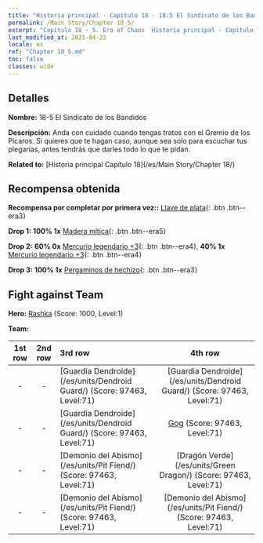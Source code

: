 ```yaml
---
title: "Historia principal - Capítulo 18 - 18-5 El Sindicato de los Bandidos"
permalink: /Main Story/Chapter 18_5/
excerpt: "Capítulo 18 - 5. Era of Chaos  Historia principal - Capítulo 18_5. 18-5 El Sindicato de los Bandidos"
last_modified_at: 2021-04-22
locale: es
ref: "Chapter 18_5.md"
toc: false
classes: wide
---
```


## Detalles

 **Nombre:** 18-5 El Sindicato de los Bandidos

 **Descripción:** Anda con cuidado cuando tengas tratos con el Gremio de los Pícaros. Si quieres que te hagan caso, aunque sea solo para escuchar tus plegarias, antes tendrás que darles todo lo que te pidan.

 **Related to:** [Historia principal Capítulo 18](/es/Main Story/Chapter 18/)

## Recompensa obtenida

 **Recompensa por completar por primera vez::** [Llave de plata](/ItemsES/con_693/){: .btn .btn--era3}

 **Drop 1:** **100% 1x** [Madera mítica](/ItemsES/mat_62/){: .btn .btn--era5}

 **Drop 2:** **60% 0x** [Mercurio legendario +3](/ItemsES/mat_56/){: .btn .btn--era4}, **40% 1x** [Mercurio legendario +3](/ItemsES/mat_56/){: .btn .btn--era4}

 **Drop 3:** **100% 1x** [Pergaminos de hechizo](/ItemsES/con_694/){: .btn .btn--era3}


## Fight against Team
 **Hero:** [Rashka](/es/heroes/Rashka/) (Score: 1000, Level:1)

 **Team:**


  | 1st row | 2nd row | 3rd row | 4th row |
  |:----:|:----:|:----|:----:|
  | - | - | [Guardia Dendroide](/es/units/Dendroid Guard/) (Score: 97463, Level:71)  | [Guardia Dendroide](/es/units/Dendroid Guard/) (Score: 97463, Level:71)  |
  | - | - | [Guardia Dendroide](/es/units/Dendroid Guard/) (Score: 97463, Level:71)  | [Gog](/es/units/Gog/) (Score: 97463, Level:71)  |
  | - | - | [Demonio del Abismo](/es/units/Pit Fiend/) (Score: 97463, Level:71)  | [Dragón Verde](/es/units/Green Dragon/) (Score: 97463, Level:71)  |
  | - | - | [Demonio del Abismo](/es/units/Pit Fiend/) (Score: 97463, Level:71)  | [Demonio del Abismo](/es/units/Pit Fiend/) (Score: 97463, Level:71)  |


